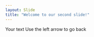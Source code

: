 ```yaml
---
layout: Slide
title: "Welcome to our second slide!"
---
```

Your text
Use the left arrow to go back
